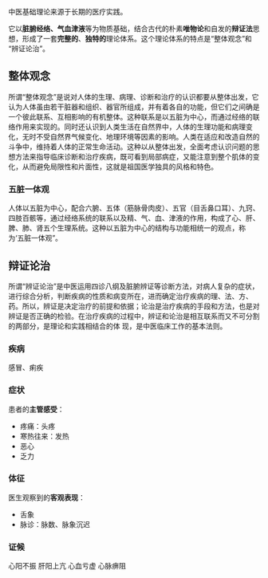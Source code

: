 中医基础理论来源于长期的医疗实践。

它以**脏腑经络、气血津液**等为物质基础，结合古代的朴素**唯物论**和自发的**辩证法**思想，形成了一套**完整的**、**独特的**理论体系。这个理论体系的特点是“整体观念”和
“辨证论治”。

## 整体观念

所谓“整体观念”是说对人体的生理、病理、诊断和治疗的认识都要从整体出发，它认为人体虽由若干脏器和组织、器官所组成，并有着各自的功能，但它们之间确是一个彼此联系、互相影响的有机整体。这种联系是以五脏为中心，而通过经络的联络作用来实现的。同时还认识到人类生活在自然界中，人体的生理功能和病理变化，无时不受自然界气候变化、地理环境等因素的影响。人类在适应和改造自然的斗争中，维持着人体的正常生命活动。这种以从整体出发，全面考虑认识问题的思想方法来指导临床诊断和治疗疾病，既可看到局部病症，又能注意到整个肌体的变化，从而避免局限性和片面性，这就是祖国医学独具的风格和特色。

### **五脏一体观**

人体以五脏为中心，配合六腑、五体（筋脉骨肉皮）、五官（目舌鼻口耳）、九窍、四肢百骸等，通过经络系统的联系以及精、气、血、津液的作用，构成了心、肝、脾、肺、肾五个生理系统。这种以五脏为中心的结构与功能相统一的观点，称为‘五脏一体观”。

## 辩证论治

所谓“辨证论治”是中医运用四诊八纲及脏腑辨证等诊断方法，对病人复杂的症状，进行综合分析，判断疾病的性质和病变所在，进而确定治疗疾病的理、法、方、药。所以，辨证是决定治疗的前提和依据；论治是治疗疾病的手段和方法，也是对辨证是否正确的检验。在治疗疾病的过程中，辨证和论治是相互联系而又不可分割的两部分，是理论和实践相结合的体
现，是中医临床工作的基本法则。

### 疾病

感冒、痢疾

### 症状

患者的**主管感受**：
- 疼痛：头疼
- 寒热往来：发热
- 恶心
- 乏力

### 体征

医生观察到的**客观表现**：
- 舌象
- 脉诊：脉数、脉象沉迟


### 证候

心阳不振
肝阳上亢
心血亏虚
心脉痹阻
